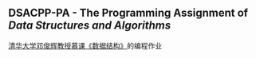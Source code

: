 ## DSACPP-PA - The Programming Assignment of *Data Structures and Algorithms*
[清华大学邓俊辉教授慕课《数据结构》](http://www.xuetangx.com/courses/course-v1:TsinghuaX+30240184+sp/courseware/b8013a2ea90a4174989bc758330c9422/53f8a6d435084015ab919439d7f5f59a/)的编程作业
